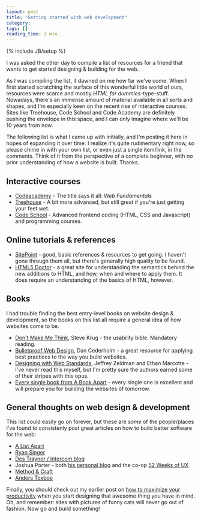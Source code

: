 ```yaml
---
layout: post
title: "Getting started with web development"
category: 
tags: []
reading_time: 3 min.
---
```

{% include JB/setup %}

I was asked the other day to compile a list of resources for a friend that wants to get started designing & building for the web. 

As I was compiling the list, it dawned on me how far we've come. When I first started scratching the surface of this wonderful little world of ours, resources were scarce and mostly _HTML for dummies_-type-stuff. Nowadays, there's an immense amount of material available in all sorts and shapes, and I'm especially keen on the recent rise of interactive courses. Sites like Treehouse, Code School and Code Academy are definitely pushing the envelope in this space, and I can only imagine where we'll be 10 years from now.

The following list is what I came up with initially, and I'm posting it here in hopes of expanding it over time. I realize it's quite rudimentary right now, so please chime in with your own list, or even just a single item/link, in the comments.
Think of it from the perspective of a complete beginner, with no prior understanding of how a website is built. Thanks.

## Interactive courses
* [Codeacademy][] - The title says it all: _Web Fundamentals_
* [Treehouse][] - A bit more advanced, but still great if you're just getting your feet wet.
* [Code School][] - Advanced frontend coding (HTML, CSS and Javascript) and programming courses.

[treehouse]: http://teamtreehouse.com/
[code school]: http://www.codeschool.com/
[codeacademy]: http://www.codecademy.com/tracks/web/

## Online tutorials & references
* [SitePoint](http://reference.sitepoint.com/html) - good, basic references & resources to get going. I haven't gone through them all, but there's generally high quality to be found.
* [HTML5 Doctor](http://html5doctor.com/) - a great site for understanding the semantics behind the new additions to HTML, and how, when and where to apply them. It does require an understanding of the basics of HTML, however.

## Books
I had trouble finding the best entry-level books on website design & development, so the books on this list all require a general idea of how websites come to be.

* [Don't Make Me Think](http://amzn.to/IG5NEh), Steve Krug - the usability bible. Mandatory reading.
* [Bulletproof Web Design](http://amzn.to/IG59Xx), Dan Cederholm - a great resource for applying best practices to the way you build websites.
* [Designing with Web Standards](http://amzn.to/IG59Xx), Jeffrey Zeldman and Ethan Marcotte - I've never read this myself, but I'm pretty sure the authors earned some of their stripes with this opus.
* [Every single book from A Book Apart](http://abookapart.com) - every single one is excellent and will prepare you for building the websites of tomorrow.

## General thoughts on web design & development
This list could easily go on forever, but these are _some_ of the people/places I've found to consistenly post great articles on how to build better software for the web:

* [A List Apart](http://www.alistapart.com/articles/)
* [Ryan Singer](http://feltpresence.com)
* [Des Traynor / Intercom blog](http://blog.intercom.io/)
* Joshua Porter - both [his personal blog](http://bokardo.com) and the co-op [52 Weeks of UX](http://52weeksofux.com/)
* [Method & Craft](http://methodandcraft.com/)
* [Anders Toxboe](http://ui-patterns.com/blog)

Finally, you should check out my earlier post on [how to maximize your productivity](http://cabgfx.com/2012/03/16/removing-waste-in-your-design-process/) when you start designing that awesome thing you have in mind. Oh, and remember: sites with pictures of funny cats will never go out of fashion. Now go and build something!